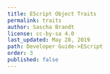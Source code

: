 ```yaml
---
title: EScript Object Traits
permalink: traits
author: Sascha Brandt
license: cc-by-sa 4.0
last_updated: May 28, 2019
path: Developer Guide->EScript
order: 3
published: false
---
```

